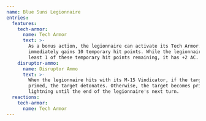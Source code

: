 ```yaml
---
name: Blue Suns Legionnaire
entries:
  features:
    tech-armor:
      name: Tech Armor
      text: >-
        As a bonus action, the legionnaire can activate its Tech Armor. It
        immediately gains 10 temporary hit points. While the legionnaire has at
        least 1 of these temporary hit points remaining, it has +2 AC.
    disruptor-ammo:
      name: Disruptor Ammo
      text: >-
        When the legionnaire hits with its M-15 Vindicator, if the target is
        primed, the target detonates. Otherwise, the target becomes primed:
        lightning until the end of the legionnaire's next turn.
  reactions:
    tech-armor:
      name: Tech Armor
---
```

